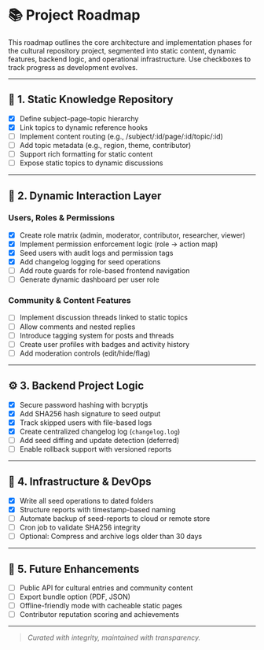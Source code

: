 # 📚 Project Roadmap

This roadmap outlines the core architecture and implementation phases for the cultural repository project, segmented into static content, dynamic features, backend logic, and operational infrastructure. Use checkboxes to track progress as development evolves.

---

## 🔸 1. Static Knowledge Repository

- [x] Define subject–page–topic hierarchy
- [x] Link topics to dynamic reference hooks
- [ ] Implement content routing (e.g., /subject/:id/page/:id/topic/:id)
- [ ] Add topic metadata (e.g., region, theme, contributor)
- [ ] Support rich formatting for static content
- [ ] Expose static topics to dynamic discussions

---

## 🔹 2. Dynamic Interaction Layer

### Users, Roles & Permissions
- [x] Create role matrix (admin, moderator, contributor, researcher, viewer)
- [x] Implement permission enforcement logic (role → action map)
- [x] Seed users with audit logs and permission tags
- [x] Add changelog logging for seed operations
- [ ] Add route guards for role-based frontend navigation
- [ ] Generate dynamic dashboard per user role

### Community & Content Features
- [ ] Implement discussion threads linked to static topics
- [ ] Allow comments and nested replies
- [ ] Introduce tagging system for posts and threads
- [ ] Create user profiles with badges and activity history
- [ ] Add moderation controls (edit/hide/flag)

---

## ⚙️ 3. Backend Project Logic

- [x] Secure password hashing with bcryptjs
- [x] Add SHA256 hash signature to seed output
- [x] Track skipped users with file-based logs
- [x] Create centralized changelog log (`changelog.log`)
- [ ] Add seed diffing and update detection (deferred)
- [ ] Enable rollback support with versioned reports

---

## 🧱 4. Infrastructure & DevOps

- [x] Write all seed operations to dated folders
- [x] Structure reports with timestamp-based naming
- [ ] Automate backup of seed-reports to cloud or remote store
- [ ] Cron job to validate SHA256 integrity
- [ ] Optional: Compress and archive logs older than 30 days

---

## 🌱 5. Future Enhancements

- [ ] Public API for cultural entries and community content
- [ ] Export bundle option (PDF, JSON)
- [ ] Offline-friendly mode with cacheable static pages
- [ ] Contributor reputation scoring and achievements

---

> _Curated with integrity, maintained with transparency._
